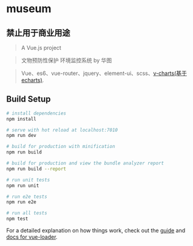 # museum

## 禁止用于商业用途
> A Vue.js project

> 文物预防性保护 环境监控系统   by 华图


> Vue、es6、vue-router、jquery、element-ui、scss、[v-charts(基于echarts)](https://elemefe.github.io/v-charts/).

## Build Setup

``` bash
# install dependencies
npm install

# serve with hot reload at localhost:7010
npm run dev

# build for production with minification
npm run build

# build for production and view the bundle analyzer report
npm run build --report

# run unit tests
npm run unit

# run e2e tests
npm run e2e

# run all tests
npm test
```

For a detailed explanation on how things work, check out the [guide](http://vuejs-templates.github.io/webpack/) and [docs for vue-loader](http://vuejs.github.io/vue-loader).
